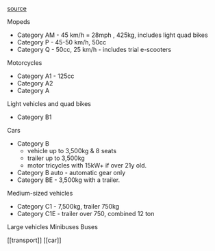 [source](https://www.gov.uk/driving-licence-categories)

Mopeds
- Category AM - 45 km/h = 28mph , 425kg, includes light quad bikes
- Category P - 45-50 km/h, 50cc
- Category Q - 50cc, 25 km/h - includes trial e-scooters

Motorcycles
- Category A1 - 125cc
- Category A2
- Category A

Light vehicles and quad bikes
- Category B1

Cars
- Category B 
	- vehicle up to 3,500kg & 8 seats
	- trailer up to 3,500kg
	- motor tricycles with 15kW+ if over 21y old.
- Category B auto - automatic gear only
- Category BE - 3,500kg with a trailer.

Medium-sized vehicles
- Category C1 - 7,500kg, trailer 750kg
- Category C1E - trailer over 750, combined 12 ton

Large vehicles
Minibuses
Buses

[[transport]]
[[car]]